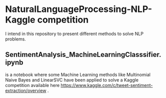 # NaturalLanguageProcessing-NLP- Kaggle competition
I intend in this repository to present different methods to solve NLP problems. 


## SentimentAnalysis_MachineLearningClasssifier.ipynb 
is a notebook where some Machine Learning methods like Multinomial Naive Bayes and LinearSVC have been applied to solve a Kaggle competition available here https://www.kaggle.com/c/tweet-sentiment-extraction/overview .
